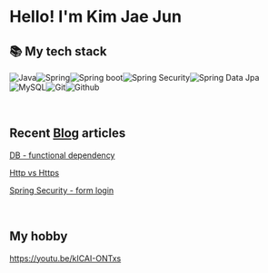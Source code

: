# Hello! I'm Kim Jae Jun

## 📚 My tech stack

<img alt="Java" src ="https://img.shields.io/badge/Java-007396?style=flat-square&logo=Java&logoColor=white"/><img alt="Spring" src ="https://img.shields.io/badge/Spring-6DB33F?style=flat-square&logo=Spring&logoColor=white"/><img alt="Spring boot" src ="https://img.shields.io/badge/Spring Boot-6DB33F?style=flat-square&logo=spring-boot&logoColor=white"/><img alt="Spring Security" src ="https://img.shields.io/badge/Spring Security-6DB33F?style=flat-square&logo=spring-security&logoColor=white"/><img alt="Spring Data Jpa" src ="https://img.shields.io/badge/Spring Data Jpa-6DB33F?style=flat-square&logo=Spring-jpa&logoColor=white"/><img alt="MySQL" src ="https://img.shields.io/badge/MySQL-4479A1?style=flat-square&logo=MySQL&logoColor=white"/><img alt="Git" src ="https://img.shields.io/badge/Git-F05032?style=flat-square&logo=Git&logoColor=white"/><img alt="Github" src ="https://img.shields.io/badge/Github-181717?style=flat-square&logo=Github&logoColor=white"/>

<br>

## Recent [Blog](https://xi-jjun.github.io/tags/) articles

[DB - functional dependency](https://xi-jjun.github.io/2022-07-09/functionalDependency)

[Http vs Https](https://xi-jjun.github.io/2022-04-18/http_vs_https)

[Spring Security - form login](https://xi-jjun.github.io/2022-03-15/spring_security2)

<br>

## My hobby

https://youtu.be/kICAI-ONTxs

<br>

## 

<!--
**xi-jjun/xi-jjun** is a ✨ _special_ ✨ repository because its `README.md` (this file) appears on your GitHub profile.

Here are some ideas to get you started:

- 🔭 I’m currently working on ...
- 🌱 I’m currently learning ...
- 👯 I’m looking to collaborate on ...
- 🤔 I’m looking for help with ...
- 💬 Ask me about ...
- 📫 How to reach me: ...
- 😄 Pronouns: ...
- ⚡ Fun fact: ...
-->
